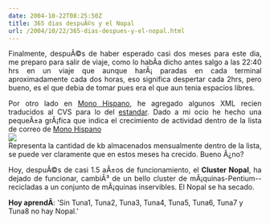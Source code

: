```yaml
---
date: 2004-10-22T08:25:50Z
title: 365 dias despuÃ©s y el Nopal
url: /2004/10/22/365-dias-despues-y-el-nopal.html
---
```


<div style="clear:both;"></div>
<p align="justify">Finalmente, despuÃ©s de haber esperado casi dos meses para este dia, me preparo para salir de viaje, como lo habÃ­a dicho antes salgo a las 22:40 hrs en un viaje que aunque harÃ¡ paradas en cada terminal aproximadamente cada dos horas, eso significa despertar cada 2hrs, pero bueno, es el que debia de tomar pues era el que aun tenia espacios libres.</p>
<p align="justify">Por otro lado en <a href="http://www.monohispano.org">Mono Hispano</a>, he agregado algunos XML recien traducidos al CVS para lo del <a href="http://www.monohispano.org/ecma">estandar</a>. Dado a mi ocio he hecho una pequeÃ±a grÃ¡fica que indica el crecimiento de actividad dentro de la lista de correo de <a href="http://www.monohispano.org">Mono Hispano</a><br /><img src="http://www.geocities.com/k4rny/imgs/lista.png"/><br />Representa la cantidad de kb almacenados mensualmente dentro de la lista, se puede ver claramente que en estos meses ha crecido. Bueno Â¿no?</p>
<p align="justify">Hoy, despuÃ©s de casi 1.5 aÃ±os de funcionamiento, el <span style="font-weight:bold;">Cluster Nopal</span>, ha dejado de funcionar, cambiÃ³ de un bello cluster de mÃ¡quinas-Pentium--recicladas a un conjunto de mÃ¡quinas inservibles. El Nopal se ha secado.</p>
<p><span style="font-weight:bold;">Hoy aprendÃ­</span>: 'Sin Tuna1, Tuna2, Tuna3, Tuna4, Tuna5, Tuna6, Tuna7 y Tuna8 no hay Nopal.'</p>
<div style="clear:both; padding-bottom: 0.25em;"></div>
